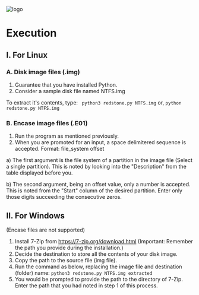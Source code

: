 ![logo](https://user-images.githubusercontent.com/53004679/164986375-b32a9b45-059e-4c1a-8ff7-bec604a16b93.png)

# Execution

## I. For Linux

### A. Disk image files (.img)
1. Guarantee that you have installed Python.
2. Consider a sample disk file named NTFS.img

To extract it's contents, type:
``` python3 redstone.py NTFS.img``` 
or, 
```python redstone.py NTFS.img```

### B. Encase image files (.E01)
1. Run the program as mentioned previously.
2. When you are promoted for an input, a space delimitered sequence is accepted. 
Format: file_system offset

a) The first argument is the file system of a partition in the image file (Select a single partition). This is noted by looking into the "Description" from the table displayed before you. 

b) The second argument, being an offset value, only a number is accepted.  This is noted from the "Start" column of the desired partition. Enter only those digits succeeding the consecutive zeros.

## II. For Windows
(Encase files are not supported)
1. Install 7-Zip from https://7-zip.org/download.html
(Important: Remember the path you provide during the installation.)
2. Decide the destination to store all the contents of your disk image.
3. Copy the path to the source file (img file).
4. Run the command as below, replacing the image file and destination (folder) name: 
```python3 redstone.py NTFS.img extracted```
5. You would be prompted to provide the path to the directory of 7-Zip. Enter the path that you had noted in step 1 of this process.
